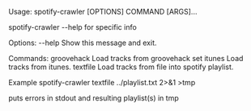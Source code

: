 Usage: spotify-crawler [OPTIONS] COMMAND [ARGS]...

  spotify-crawler <COMMAND> --help for specific info

Options:
  --help  Show this message and exit.

Commands:
  groovehack  Load tracks from groovehack set
  itunes      Load tracks from itunes.
  textfile    Load tracks from file into spotify playlist.

Example
spotify-crawler textfile ../playlist.txt 2>&1 >tmp

puts errors in stdout and resulting playlist(s) in tmp

